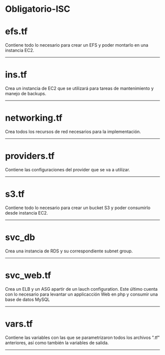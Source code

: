 # Obligatorio-ISC

# efs.tf

Contiene todo lo necesario para crear un EFS y poder montarlo en una instancia EC2.

-----------------------------------------
# ins.tf

Crea un instancia de EC2 que se utilizará para tareas de mantenimiento y manejo de backups.

-----------------------------------------
# networking.tf

Crea todos los recursos de red necesarios para la implementación.

-----------------------------------------
# providers.tf

Contiene las configuraciones del provider que se va a utilizar.

-----------------------------------------
# s3.tf

Contiene todo lo necesario para crear un bucket S3 y poder consumirlo desde instancia EC2.

-----------------------------------------
# svc_db

Crea una instancia de RDS y su correspondiente subnet group.

-----------------------------------------
# svc_web.tf

Crea un ELB y un ASG apartir de un lauch configuration. Este último cuenta con lo necesario para levantar un applicacción Web en php y consumir una base de datos MySQL

-----------------------------------------
# vars.tf

Contiene las variables con las que se parametrizaron todos los archivos ".tf" anteriores, así como también la variables de salida.

-----------------------------------------
